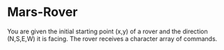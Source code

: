 # Mars-Rover

You are given the initial starting point (x,y) of a rover and the direction (N,S,E,W) it is facing.
The rover receives a character array of commands.
